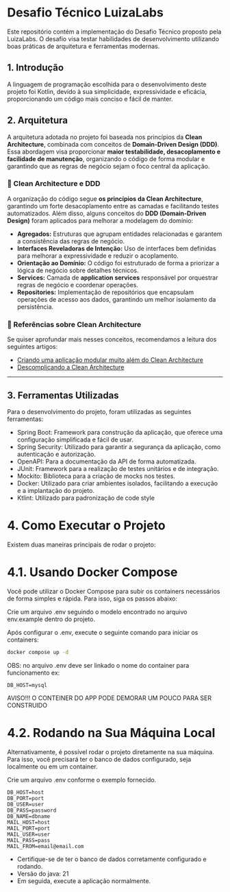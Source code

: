 # Desafio Técnico LuizaLabs
Este repositório contém a implementação do Desafio Técnico proposto pela LuizaLabs. O desafio visa testar habilidades de desenvolvimento utilizando boas práticas de arquitetura e ferramentas modernas.

## 1. Introdução
A linguagem de programação escolhida para o desenvolvimento deste projeto foi Kotlin, devido à sua simplicidade, expressividade e eficácia, proporcionando um código mais conciso e fácil de manter.

## 2. Arquitetura
A arquitetura adotada no projeto foi baseada nos princípios da **Clean Architecture**, combinada com conceitos de **Domain-Driven Design (DDD)**.  
Essa abordagem visa proporcionar **maior testabilidade, desacoplamento e facilidade de manutenção**, organizando o código de forma modular e garantindo que as regras de negócio sejam o foco central da aplicação.

### **🔹 Clean Architecture e DDD**
A organização do código segue **os princípios da Clean Architecture**, garantindo um forte desacoplamento entre as camadas e facilitando testes automatizados. Além disso, alguns conceitos do **DDD (Domain-Driven Design)** foram aplicados para melhorar a modelagem do domínio:

- **Agregados:** Estruturas que agrupam entidades relacionadas e garantem a consistência das regras de negócio.
- **Interfaces Reveladoras de Intenção:** Uso de interfaces bem definidas para melhorar a expressividade e reduzir o acoplamento.
- **Orientação ao Domínio:** O código foi estruturado de forma a priorizar a lógica de negócio sobre detalhes técnicos.
- **Services:** Camada de **application services** responsável por orquestrar regras de negócio e coordenar operações.
- **Repositories:** Implementação de repositórios que encapsulam operações de acesso aos dados, garantindo um melhor isolamento da persistência.

### **🔹 Referências sobre Clean Architecture**
Se quiser aprofundar mais nesses conceitos, recomendamos a leitura dos seguintes artigos:

- [Criando uma aplicação modular muito além do Clean Architecture](https://medium.com/luizalabs/criando-uma-aplica%C3%A7%C3%A3o-modular-muito-al%C3%A9m-do-clean-architecture-5dde3687c5d6)
- [Descomplicando a Clean Architecture](https://medium.com/luizalabs/descomplicando-a-clean-architecture-cf4dfc4a1ac6)

---

## 3. Ferramentas Utilizadas
Para o desenvolvimento do projeto, foram utilizadas as seguintes ferramentas:

- Spring Boot: Framework para construção da aplicação, que oferece uma configuração simplificada e fácil de usar.
- Spring Security: Utilizado para garantir a segurança da aplicação, como autenticação e autorização.
- OpenAPI: Para a documentação da API de forma automatizada.
- JUnit: Framework para a realização de testes unitários e de integração.
- Mockito: Biblioteca para a criação de mocks nos testes.
- Docker: Utilizado para criar ambientes isolados, facilitando a execução e a implantação do projeto.
- Ktlint: Utilizado para padronização de code style
  
# 4. Como Executar o Projeto
Existem duas maneiras principais de rodar o projeto:

# 4.1. Usando Docker Compose
Você pode utilizar o Docker Compose para subir os containers necessários de forma simples e rápida. Para isso, siga os passos abaixo:

Crie um arquivo .env seguindo o modelo encontrado no arquivo env.example dentro do projeto.

Após configurar o .env, execute o seguinte comando para iniciar os containers:

```bash
docker compose up -d
```
OBS: no arquivo .env deve ser linkado o nome do container para funcionamento
ex:
```
DB_HOST=mysql
```
AVISO!!! O CONTEINER DO APP PODE DEMORAR UM POUCO PARA SER CONSTRUIDO

# 4.2. Rodando na Sua Máquina Local
Alternativamente, é possível rodar o projeto diretamente na sua máquina. Para isso, você precisará ter o banco de dados configurado, seja localmente ou em um container.

Crie um arquivo .env conforme o exemplo fornecido.

```
DB_HOST=host
DB_PORT=port
DB_USER=user
DB_PASS=password
DB_NAME=dbname
MAIL_HOST=host
MAIL_PORT=port
MAIL_USER=user
MAIL_PASS=pass
MAIL_FROM=email@email.com
```

- Certifique-se de ter o banco de dados corretamente configurado e rodando.
- Versão do java: 21
- Em seguida, execute a aplicação normalmente.
